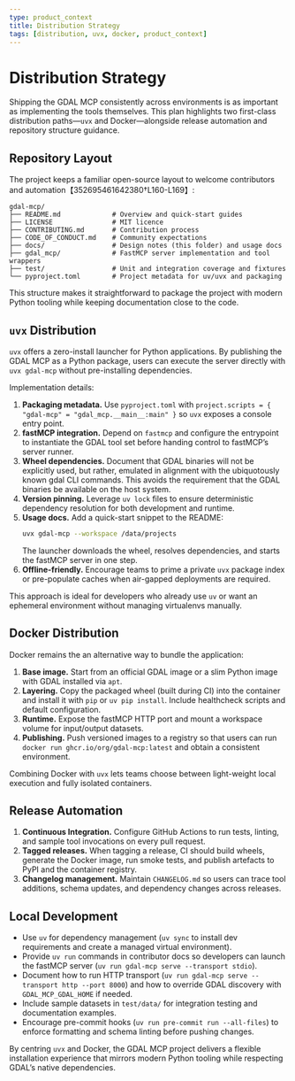 ```yaml
---
type: product_context
title: Distribution Strategy
tags: [distribution, uvx, docker, product_context]
---
```


# Distribution Strategy

Shipping the GDAL MCP consistently across environments is as important as implementing the tools themselves. This plan highlights two first-class distribution paths—`uvx` and Docker—alongside release automation and repository structure guidance.

## Repository Layout

The project keeps a familiar open-source layout to welcome contributors and automation【352695461642380†L160-L169】:

```
gdal-mcp/
├── README.md             # Overview and quick-start guides
├── LICENSE               # MIT licence
├── CONTRIBUTING.md       # Contribution process
├── CODE_OF_CONDUCT.md    # Community expectations
├── docs/                 # Design notes (this folder) and usage docs
├── gdal_mcp/             # FastMCP server implementation and tool wrappers
├── test/                 # Unit and integration coverage and fixtures
└── pyproject.toml        # Project metadata for uv/uvx and packaging
```

This structure makes it straightforward to package the project with modern Python tooling while keeping documentation close to the code.

## `uvx` Distribution

`uvx` offers a zero-install launcher for Python applications. By publishing the GDAL MCP as a Python package, users can execute the server directly with `uvx gdal-mcp` without pre-installing dependencies.

Implementation details:

1. **Packaging metadata.** Use `pyproject.toml` with `project.scripts = { "gdal-mcp" = "gdal_mcp.__main__:main" }` so `uvx` exposes a console entry point.
2. **fastMCP integration.** Depend on `fastmcp` and configure the entrypoint to instantiate the GDAL tool set before handing control to fastMCP’s server runner.
3. **Wheel dependencies.** Document that GDAL binaries will not be explicitly used, but rather, emulated in alignment with the ubiquotously known gdal CLI commands. This avoids the requirement that the GDAL binaries be available on the host system.
4. **Version pinning.** Leverage `uv lock` files to ensure deterministic dependency resolution for both development and runtime.
5. **Usage docs.** Add a quick-start snippet to the README:
   ```bash
   uvx gdal-mcp --workspace /data/projects
   ```
   The launcher downloads the wheel, resolves dependencies, and starts the fastMCP server in one step.
6. **Offline-friendly.** Encourage teams to prime a private `uvx` package index or pre-populate caches when air-gapped deployments are required.

This approach is ideal for developers who already use `uv` or want an ephemeral environment without managing virtualenvs manually.

## Docker Distribution

Docker remains the an alternative way to bundle the application:

1. **Base image.** Start from an official GDAL image or a slim Python image with GDAL installed via `apt`.
2. **Layering.** Copy the packaged wheel (built during CI) into the container and install it with `pip` or `uv pip install`. Include healthcheck scripts and default configuration.
3. **Runtime.** Expose the fastMCP HTTP port and mount a workspace volume for input/output datasets.
4. **Publishing.** Push versioned images to a registry so that users can run `docker run ghcr.io/org/gdal-mcp:latest` and obtain a consistent environment.

Combining Docker with `uvx` lets teams choose between light-weight local execution and fully isolated containers.

## Release Automation

1. **Continuous Integration.** Configure GitHub Actions to run tests, linting, and sample tool invocations on every pull request.
2. **Tagged releases.** When tagging a release, CI should build wheels, generate the Docker image, run smoke tests, and publish artefacts to PyPI and the container registry.
3. **Changelog management.** Maintain `CHANGELOG.md` so users can trace tool additions, schema updates, and dependency changes across releases.

## Local Development

- Use `uv` for dependency management (`uv sync` to install dev requirements and create a managed virtual environment).
- Provide `uv run` commands in contributor docs so developers can launch the fastMCP server (`uv run gdal-mcp serve --transport stdio`).
- Document how to run HTTP transport (`uv run gdal-mcp serve --transport http --port 8000`) and how to override GDAL discovery with `GDAL_MCP_GDAL_HOME` if needed.
- Include sample datasets in `test/data/` for integration testing and documentation examples.
- Encourage pre-commit hooks (`uv run pre-commit run --all-files`) to enforce formatting and schema linting before pushing changes.

By centring `uvx` and Docker, the GDAL MCP project delivers a flexible installation experience that mirrors modern Python tooling while respecting GDAL’s native dependencies.
